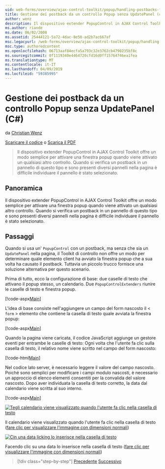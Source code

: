 ```yaml
---
uid: web-forms/overview/ajax-control-toolkit/popup/handling-postbacks-from-a-popup-control-without-an-updatepanel-cs
title: Gestione dei postback da un controllo Popup senza UpdatePanel (c#) | Microsoft Docs
author: wenz
description: Il dispositivo extender PopupControl in AJAX Control Toolkit offre un modo semplice per attivare una finestra popup quando viene attivato un qualsiasi altro controllo. Quando si verifica un postback in unità di streaming...
ms.author: riande
ms.date: 06/02/2008
ms.assetid: 25444121-5a72-4dac-8e50-ad2b7ac667af
msc.legacyurl: /web-forms/overview/ajax-control-toolkit/popup/handling-postbacks-from-a-popup-control-without-an-updatepanel-cs
msc.type: authoredcontent
ms.openlocfilehash: 06713aaf84ecfa5a793c32e3762cb4790235bf8c
ms.sourcegitcommit: 0f1119340e4464720cfd16d0ff15764746ea1fea
ms.translationtype: MT
ms.contentlocale: it-IT
ms.lasthandoff: 04/09/2019
ms.locfileid: "59385995"
---
```

# <a name="handling-postbacks-from-a-popup-control-without-an-updatepanel-c"></a>Gestione dei postback da un controllo Popup senza UpdatePanel (C#)

da [Christian Wenz](https://github.com/wenz)

[Scaricare il codice](http://download.microsoft.com/download/9/3/f/93f8daea-bebd-4821-833b-95205389c7d0/PopupControl3.cs.zip) o [Scarica il PDF](http://download.microsoft.com/download/2/d/c/2dc10e34-6983-41d4-9c08-f78f5387d32b/popupcontrol3CS.pdf)

> Il dispositivo extender PopupControl in AJAX Control Toolkit offre un modo semplice per attivare una finestra popup quando viene attivato un qualsiasi altro controllo. Quando si verifica un postback in un pannello di questo tipo e sono presenti diversi pannelli nella pagina è difficile individuare il pannello è stato selezionato.


## <a name="overview"></a>Panoramica

Il dispositivo extender PopupControl in AJAX Control Toolkit offre un modo semplice per attivare una finestra popup quando viene attivato un qualsiasi altro controllo. Quando si verifica un postback in un pannello di questo tipo e sono presenti diversi pannelli nella pagina è difficile individuare il pannello è stato selezionato.

## <a name="steps"></a>Passaggi

Quando si usa un' `PopupControl` con un postback, ma senza che sia un `UpdatePanel` nella pagina, il Toolkit di controllo non offre un modo per determinare quale elemento client ha avviato la finestra popup che a sua volta ha causato il postback. Tuttavia un piccolo trucco fornisce una soluzione alternativa per questo scenario.

Prima di tutto, ecco la configurazione di base: due caselle di testo che attivano il popup stesso, un calendario. Due `PopupControlExtenders` riunire le caselle di testo e finestra popup.

[!code-aspx[Main](handling-postbacks-from-a-popup-control-without-an-updatepanel-cs/samples/sample1.aspx)]

L'idea di base consiste nell'aggiungere un campo del form nascosto il &lt; `form` &gt; elemento che contiene la casella di testo quale avviata la finestra popup:

[!code-aspx[Main](handling-postbacks-from-a-popup-control-without-an-updatepanel-cs/samples/sample2.aspx)]

Quando la pagina viene caricata, il codice JavaScript aggiunge un gestore eventi per entrambe le caselle di testo: Ogni volta che l'utente fa clic sulla casella di testo, il relativo nome viene scritto nel campo del form nascosto:

[!code-html[Main](handling-postbacks-from-a-popup-control-without-an-updatepanel-cs/samples/sample3.html)]

Nel codice lato server, è necessario leggere il valore del campo nascosto. Poiché sono semplici per modificare i campi modulo nascosti, è necessario un approccio di elenco elementi consentiti per la convalida del valore nascosto. Dopo aver individuata la casella di testo corretto, la data dal calendario viene scritta al suo interno.

[!code-aspx[Main](handling-postbacks-from-a-popup-control-without-an-updatepanel-cs/samples/sample4.aspx)]


[![Tegli calendario viene visualizzato quando l'utente fa clic nella casella di testo](handling-postbacks-from-a-popup-control-without-an-updatepanel-cs/_static/image2.png)](handling-postbacks-from-a-popup-control-without-an-updatepanel-cs/_static/image1.png)

Il calendario viene visualizzato quando l'utente fa clic nella casella di testo ([fare clic per visualizzare l'immagine con dimensioni normali](handling-postbacks-from-a-popup-control-without-an-updatepanel-cs/_static/image3.png))


[![Cin una data licking lo inserisce nella casella di testo](handling-postbacks-from-a-popup-control-without-an-updatepanel-cs/_static/image5.png)](handling-postbacks-from-a-popup-control-without-an-updatepanel-cs/_static/image4.png)

Facendo clic su una data lo inserisce nella casella di testo ([fare clic per visualizzare l'immagine con dimensioni normali](handling-postbacks-from-a-popup-control-without-an-updatepanel-cs/_static/image6.png))

> [!div class="step-by-step"]
> [Precedente](handling-postbacks-from-a-popup-control-with-an-updatepanel-cs.md)
> [Successivo](using-multiple-popup-controls-vb.md)
